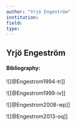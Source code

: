 ```yaml
---
author: "Yrjö Engeström"
institution:
field:
type:
---
```


## Yrjö Engeström
#### Bibliography:

![[@Engestrom1994-tr]]

![[@Engestrom1999-iv]]

![[@Engestrom2008-wp]]

![[@Engestrom2013-oq]]